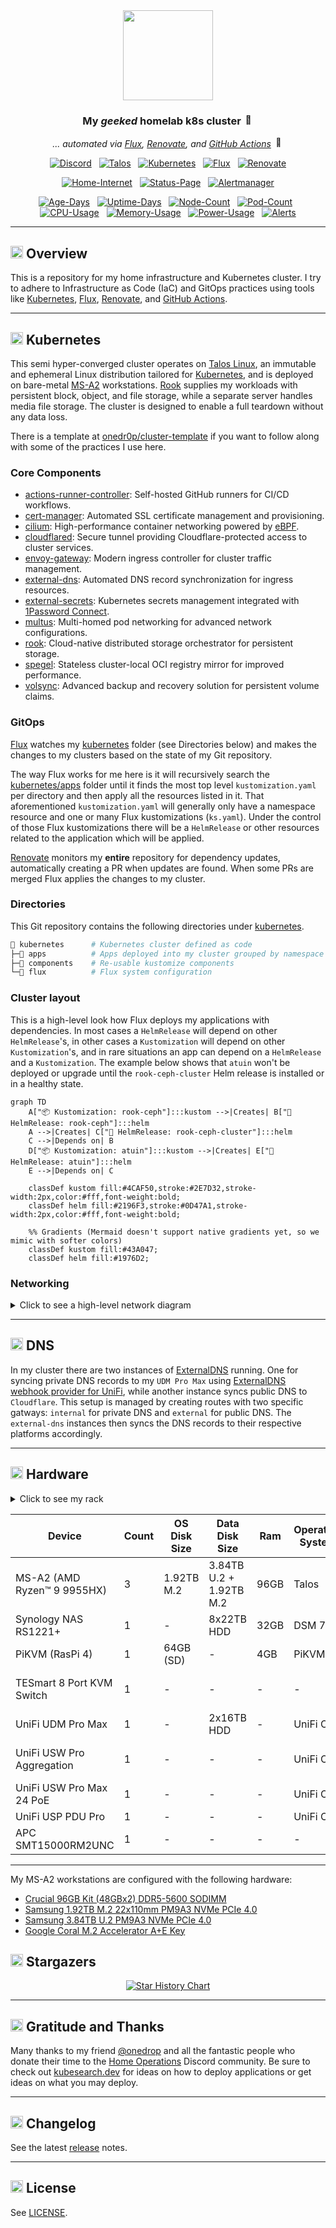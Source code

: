 <div align="center">

<img src="https://avatars.githubusercontent.com/u/36205263" align="center" width="144px" height="144px"/>

### My _geeked_ homelab k8s cluster <img src="https://fonts.gstatic.com/s/e/notoemoji/latest/1f680/512.gif" alt="🚀" width="16" height="16">

_... automated via [Flux](https://github.com/fluxcd/flux2), [Renovate](https://github.com/renovatebot/renovate), and [GitHub Actions](https://github.com/features/actions)_ <img src="https://fonts.gstatic.com/s/e/notoemoji/latest/1f916/512.gif" alt="🤖" width="16" height="16">

</div>

<div align="center">

[![Discord](https://img.shields.io/discord/673534664354430999?style=for-the-badge&label&logo=discord&logoColor=white&color=blue)](https://discord.gg/home-operations)&nbsp;&nbsp;
[![Talos](https://img.shields.io/endpoint?url=https%3A%2F%2Fkromgo.k13.dev%2Ftalos_version&style=for-the-badge&logo=talos&logoColor=white&color=blue&label=%20)](https://talos.dev)&nbsp;&nbsp;
[![Kubernetes](https://img.shields.io/endpoint?url=https%3A%2F%2Fkromgo.k13.dev%2Fkubernetes_version&style=for-the-badge&logo=kubernetes&logoColor=white&color=blue&label=%20)](https://kubernetes.io)&nbsp;&nbsp;
[![Flux](https://img.shields.io/endpoint?url=https%3A%2F%2Fkromgo.k13.dev%2Fflux_version&style=for-the-badge&logo=flux&logoColor=white&color=blue&label=%20)](https://fluxcd.io)&nbsp;&nbsp;
[![Renovate](https://img.shields.io/github/actions/workflow/status/buroa/k8s-gitops/renovate.yaml?branch=main&label=&logo=renovatebot&style=for-the-badge&color=blue)](https://github.com/buroa/k8s-gitops/actions/workflows/renovate.yaml)

</div>

<div align="center">

[![Home-Internet](https://img.shields.io/endpoint?url=https%3A%2F%2Fspoodermon.turbo.ac%2Fapi%2Fv1%2Fendpoints%2F_ping%2Fhealth%2Fbadge.shields&style=for-the-badge&logo=ubiquiti&logoColor=white&label=Home%20Internet)](https://status.k13.dev)&nbsp;&nbsp;
[![Status-Page](https://img.shields.io/endpoint?url=https%3A%2F%2Fspoodermon.turbo.ac%2Fapi%2Fv1%2Fendpoints%2F_status-page%2Fhealth%2Fbadge.shields&style=for-the-badge&logo=statuspage&logoColor=white&label=Status%20Page)](https://status.k13.dev)&nbsp;&nbsp;
[![Alertmanager](https://img.shields.io/endpoint?url=https%3A%2F%2Fspoodermon.turbo.ac%2Fapi%2Fv1%2Fendpoints%2F_heartbeat%2Fhealth%2Fbadge.shields&style=for-the-badge&logo=prometheus&logoColor=white&label=Alertmanager)](https://status.k13.dev)

</div>

<div align="center">

[![Age-Days](https://img.shields.io/endpoint?url=https%3A%2F%2Fkromgo.k13.dev%2Fcluster_age_days&style=flat-square&label=Age)](https://github.com/kashalls/kromgo)&nbsp;&nbsp;
[![Uptime-Days](https://img.shields.io/endpoint?url=https%3A%2F%2Fkromgo.k13.dev%2Fcluster_uptime_days&style=flat-square&label=Uptime)](https://github.com/kashalls/kromgo)&nbsp;&nbsp;
[![Node-Count](https://img.shields.io/endpoint?url=https%3A%2F%2Fkromgo.k13.dev%2Fcluster_node_count&style=flat-square&label=Nodes)](https://github.com/kashalls/kromgo)&nbsp;&nbsp;
[![Pod-Count](https://img.shields.io/endpoint?url=https%3A%2F%2Fkromgo.k13.dev%2Fcluster_pod_count&style=flat-square&label=Pods)](https://github.com/kashalls/kromgo)&nbsp;&nbsp;
[![CPU-Usage](https://img.shields.io/endpoint?url=https%3A%2F%2Fkromgo.k13.dev%2Fcluster_cpu_usage&style=flat-square&label=CPU)](https://github.com/kashalls/kromgo)&nbsp;&nbsp;
[![Memory-Usage](https://img.shields.io/endpoint?url=https%3A%2F%2Fkromgo.k13.dev%2Fcluster_memory_usage&style=flat-square&label=Memory)](https://github.com/kashalls/kromgo)&nbsp;&nbsp;
[![Power-Usage](https://img.shields.io/endpoint?url=https%3A%2F%2Fkromgo.k13.dev%2Fcluster_power_usage&style=flat-square&label=Power)](https://github.com/kashalls/kromgo)&nbsp;&nbsp;
[![Alerts](https://img.shields.io/endpoint?url=https%3A%2F%2Fkromgo.k13.dev%2Fcluster_alert_count&style=flat-square&label=Alerts)](https://github.com/kashalls/kromgo)

</div>

---

## <img src="https://fonts.gstatic.com/s/e/notoemoji/latest/1f4a1/512.gif" alt="💡" width="20" height="20"> Overview

This is a repository for my home infrastructure and Kubernetes cluster. I try to adhere to Infrastructure as Code (IaC) and GitOps practices using tools like [Kubernetes](https://github.com/kubernetes/kubernetes), [Flux](https://github.com/fluxcd/flux2), [Renovate](https://github.com/renovatebot/renovate), and [GitHub Actions](https://github.com/features/actions).

---

## <img src="https://fonts.gstatic.com/s/e/notoemoji/latest/1f331/512.gif" alt="🌱" width="20" height="20"> Kubernetes

This semi hyper-converged cluster operates on [Talos Linux](https://github.com/siderolabs/talos), an immutable and ephemeral Linux distribution tailored for [Kubernetes](https://github.com/kubernetes/kubernetes), and is deployed on bare-metal [MS-A2](https://store.minisforum.com/products/minisforum-ms-a2) workstations. [Rook](https://github.com/rook/rook) supplies my workloads with persistent block, object, and file storage, while a separate server handles media file storage. The cluster is designed to enable a full teardown without any data loss.

There is a template at [onedr0p/cluster-template](https://github.com/onedr0p/cluster-template) if you want to follow along with some of the practices I use here.

### Core Components

- [actions-runner-controller](https://github.com/actions/actions-runner-controller): Self-hosted GitHub runners for CI/CD workflows.
- [cert-manager](https://github.com/cert-manager/cert-manager): Automated SSL certificate management and provisioning.
- [cilium](https://github.com/cilium/cilium): High-performance container networking powered by [eBPF](https://ebpf.io).
- [cloudflared](https://github.com/cloudflare/cloudflared): Secure tunnel providing Cloudflare-protected access to cluster services.
- [envoy-gateway](https://github.com/envoyproxy/gateway): Modern ingress controller for cluster traffic management.
- [external-dns](https://github.com/kubernetes-sigs/external-dns): Automated DNS record synchronization for ingress resources.
- [external-secrets](https://github.com/external-secrets/external-secrets): Kubernetes secrets management integrated with [1Password Connect](https://github.com/1Password/connect).
- [multus](https://github.com/k8snetworkplumbingwg/multus-cni): Multi-homed pod networking for advanced network configurations.
- [rook](https://github.com/rook/rook): Cloud-native distributed storage orchestrator for persistent storage.
- [spegel](https://github.com/spegel-org/spegel): Stateless cluster-local OCI registry mirror for improved performance.
- [volsync](https://github.com/backube/volsync): Advanced backup and recovery solution for persistent volume claims.

### GitOps

[Flux](https://github.com/fluxcd/flux2) watches my [kubernetes](./kubernetes) folder (see Directories below) and makes the changes to my clusters based on the state of my Git repository.

The way Flux works for me here is it will recursively search the [kubernetes/apps](./kubernetes/apps) folder until it finds the most top level `kustomization.yaml` per directory and then apply all the resources listed in it. That aforementioned `kustomization.yaml` will generally only have a namespace resource and one or many Flux kustomizations (`ks.yaml`). Under the control of those Flux kustomizations there will be a `HelmRelease` or other resources related to the application which will be applied.

[Renovate](https://github.com/renovatebot/renovate) monitors my **entire** repository for dependency updates, automatically creating a PR when updates are found. When some PRs are merged Flux applies the changes to my cluster.

### Directories

This Git repository contains the following directories under [kubernetes](./kubernetes).

```sh
📁 kubernetes      # Kubernetes cluster defined as code
├─📁 apps          # Apps deployed into my cluster grouped by namespace (see below)
├─📁 components    # Re-usable kustomize components
└─📁 flux          # Flux system configuration
```

### Cluster layout

This is a high-level look how Flux deploys my applications with dependencies. In most cases a `HelmRelease` will depend on other `HelmRelease`'s, in other cases a `Kustomization` will depend on other `Kustomization`'s, and in rare situations an app can depend on a `HelmRelease` and a `Kustomization`. The example below shows that `atuin` won't be deployed or upgrade until the `rook-ceph-cluster` Helm release is installed or in a healthy state.

```mermaid
graph TD
    A["📦 Kustomization: rook-ceph"]:::kustom -->|Creates| B["🎯 HelmRelease: rook-ceph"]:::helm
    A -->|Creates| C["🎯 HelmRelease: rook-ceph-cluster"]:::helm
    C -->|Depends on| B
    D["📦 Kustomization: atuin"]:::kustom -->|Creates| E["🎯 HelmRelease: atuin"]:::helm
    E -->|Depends on| C

    classDef kustom fill:#4CAF50,stroke:#2E7D32,stroke-width:2px,color:#fff,font-weight:bold;
    classDef helm fill:#2196F3,stroke:#0D47A1,stroke-width:2px,color:#fff,font-weight:bold;

    %% Gradients (Mermaid doesn't support native gradients yet, so we mimic with softer colors)
    classDef kustom fill:#43A047;
    classDef helm fill:#1976D2;
```

### Networking

<details>
  <summary>Click to see a high-level network diagram</summary>

```mermaid
graph TD
    %% Class Definitions
    classDef wan fill:#f87171,stroke:#fff,stroke-width:2px,color:#fff,font-weight:bold;
    classDef core fill:#60a5fa,stroke:#fff,stroke-width:2px,color:#fff,font-weight:bold;
    classDef agg fill:#34d399,stroke:#fff,stroke-width:2px,color:#fff,font-weight:bold;
    classDef switch fill:#a78bfa,stroke:#fff,stroke-width:2px,color:#fff,font-weight:bold;
    classDef device fill:#facc15,stroke:#fff,stroke-width:2px,color:#000,font-weight:bold;
    classDef vlan fill:#1f2937,stroke:#fff,stroke-width:1px,color:#fff,font-size:12px;

    %% Nodes
    RCN[🛜 RCN<br>5Gbps WAN]:::wan
    UDM[📦 UDM Pro]:::core
    AGG[🔗 Aggregation<br>10/25Gb]:::agg
    NAS[💾 NAS<br>1 Server]:::device
    K8s[☸️ Kubernetes<br>3 Nodes]:::device
    SW[🔌 24 Port<br>2.5G PoE]:::switch
    DEV[💻 Devices]:::device
    WIFI[📶 WiFi Clients]:::device

    %% Subgraph for VLANs
    subgraph VLANs [LAN +vlan]
        direction TB
        LOCAL[LOCAL<br>192.168.0.0/24]:::vlan
        TRUSTED[TRUSTED*<br>192.168.1.0/24]:::vlan
        SERVERS[SERVERS*<br>192.168.10.0/24]:::vlan
        SERVICES[SERVICES*<br>192.168.20.0/24]:::vlan
        IOT[IOT*<br>192.168.30.0/24]:::vlan
        GUEST[GUEST*<br>192.168.40.0/24]:::vlan
    end

    style VLANs fill:#111,stroke:#fff,stroke-width:2px,rx:0,ry:0,padding:20px;

    %% Links
    RCN -.->|WAN| UDM
    UDM --> AGG
    AGG -- 10G LACP --- NAS
    AGG -- 10G LACP --- K8s
    AGG -- 10G LACP --- SW
    SW --> DEV
    SW --> WIFI

    %% Style the bonded links thicker
    linkStyle 2 stroke-width:4px,stroke:34d399;
    linkStyle 3 stroke-width:4px,stroke:34d399;
    linkStyle 4 stroke-width:4px,stroke:34d399;

```
</details>

---

## <img src="https://fonts.gstatic.com/s/e/notoemoji/latest/1f30e/512.gif" alt="🌎" width="20" height="20"> DNS

In my cluster there are two instances of [ExternalDNS](https://github.com/kubernetes-sigs/external-dns) running. One for syncing private DNS records to my `UDM Pro Max` using [ExternalDNS webhook provider for UniFi](https://github.com/kashalls/external-dns-unifi-webhook), while another instance syncs public DNS to `Cloudflare`. This setup is managed by creating routes with two specific gatways: `internal` for private DNS and `external` for public DNS. The `external-dns` instances then syncs the DNS records to their respective platforms accordingly.

---

## <img src="https://fonts.gstatic.com/s/e/notoemoji/latest/2699_fe0f/512.gif" alt="⚙" width="20" height="20"> Hardware

<details>
  <summary>Click to see my rack</summary>

  <img src="https://github.com/user-attachments/assets/43bd0ca8-a1a8-49d5-9b9a-04fbdcecdd3f" align="center" alt="rack"/>
</details>

| Device                        | Count | OS Disk Size   | Data Disk Size             | Ram   | Operating System | Purpose                 |
|-------------------------------|-------|---------------|-----------------------------|-------|------------------|-------------------------|
| MS-A2 (AMD Ryzen™ 9 9955HX)   | 3     | 1.92TB M.2    | 3.84TB U.2 + 1.92TB M.2     | 96GB  | Talos            | Kubernetes              |
| Synology NAS RS1221+          | 1     | -             | 8x22TB HDD                  | 32GB  | DSM 7            | NFS                     |
| PiKVM (RasPi 4)               | 1     | 64GB (SD)     | -                           | 4GB   | PiKVM            | KVM                     |
| TESmart 8 Port KVM Switch     | 1     | -             | -                           | -     | -                | Network KVM (for PiKVM) |
| UniFi UDM Pro Max             | 1     | -             | 2x16TB HDD                  | -     | UniFi OS         | Router & NVR            |
| UniFi USW Pro Aggregation     | 1     | -             | -                           | -     | UniFi OS         | 10G/25Gb Core Switch    |
| UniFi USW Pro Max 24 PoE      | 1     | -             | -                           | -     | UniFi OS         | 2.5Gb PoE Switch        |
| UniFi USP PDU Pro             | 1     | -             | -                           | -     | UniFi OS         | PDU                     |
| APC SMT15000RM2UNC            | 1     | -             | -                           | -     | -                | UPS                     |
---

My MS-A2 workstations are configured with the following hardware:

- [Crucial 96GB Kit (48GBx2) DDR5-5600 SODIMM](https://www.crucial.com/memory/ddr5/ct2k48g56c46s5)
- [Samsung 1.92TB M.2 22x110mm PM9A3 NVMe PCIe 4.0](https://www.cdw.com/product/samsung-pm9a3-mz1l21t9hcls-ssd-1.92-tb-pcie-4.0-x4-nvme/7289154)
- [Samsung 3.84TB U.2 PM9A3 NVMe PCIe 4.0](https://www.cdw.com/product/samsung-pm9a3-pcie-gen-4-nvme-solid-state-drive/6457945)
- [Google Coral M.2 Accelerator A+E Key](https://coral.ai/products/m2-accelerator-ae)

## <img src="https://fonts.gstatic.com/s/e/notoemoji/latest/1f31f/512.gif" alt="🌟" width="20" height="20"> Stargazers

<div align="center">

<a href="https://star-history.com/#buroa/k8s-gitops&Date">
  <picture>
    <source media="(prefers-color-scheme: dark)" srcset="https://api.star-history.com/svg?repos=buroa/k8s-gitops&type=Date&theme=dark" />
    <source media="(prefers-color-scheme: light)" srcset="https://api.star-history.com/svg?repos=buroa/k8s-gitops&type=Date" />
    <img alt="Star History Chart" src="https://api.star-history.com/svg?repos=buroa/k8s-gitops&type=Date" />
  </picture>
</a>

</div>

---

## <img src="https://fonts.gstatic.com/s/e/notoemoji/latest/1f64f/512.gif" alt="🙏" width="20" height="20"> Gratitude and Thanks

Many thanks to my friend [@onedrop](https://github.com/onedr0p) and all the fantastic people who donate their time to the [Home Operations](https://discord.gg/home-operations) Discord community. Be sure to check out [kubesearch.dev](https://kubesearch.dev) for ideas on how to deploy applications or get ideas on what you may deploy.

---

## <img src="https://fonts.gstatic.com/s/e/notoemoji/latest/1f6a7/512.gif" alt="🚧" width="20" height="20"> Changelog

See the latest [release](https://github.com/buroa/k8s-gitops/releases/latest) notes.

---

## <img src="https://fonts.gstatic.com/s/e/notoemoji/latest/2696_fe0f/512.gif" alt="⚖" width="20" height="20"> License

See [LICENSE](./LICENSE).

